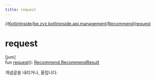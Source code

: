 ```yaml
---
title: request
---
```

//[KotlinInside](../../../index.html)/[be.zvz.kotlininside.api.management](../index.html)/[Recommend](index.html)/[request](request.html)



# request



[jvm]\
fun [request](request.html)(): [Recommend.RecommendResult](-recommend-result/index.html)



개념글을 내리거나, 올립니다.




